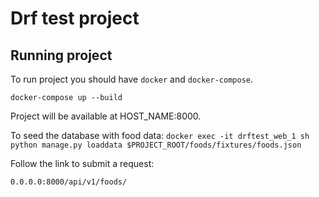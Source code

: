 # Drf test project

## Running project

To run project you should have `docker` and `docker-compose`.

`docker-compose up --build`

Project will be available at HOST_NAME:8000.


To seed the database with food data:
`docker exec -it drftest_web_1 sh`
`python manage.py loaddata $PROJECT_ROOT/foods/fixtures/foods.json`

Follow the link to submit a request:

`0.0.0.0:8000/api/v1/foods/`